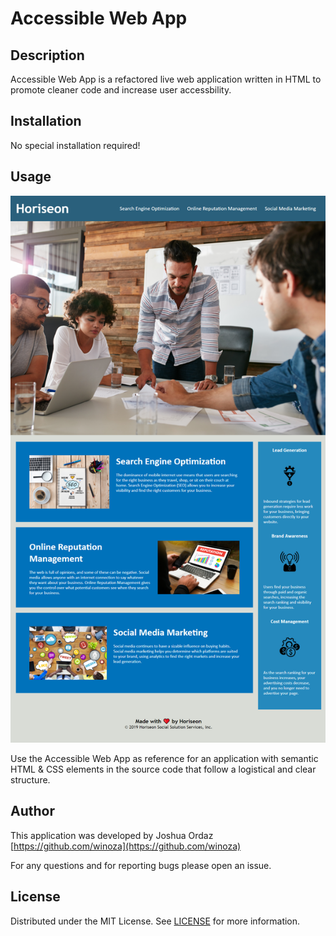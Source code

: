 # Accessible Web App

## Description

Accessible Web App is a refactored live web application written in HTML to promote cleaner code and increase user accessbility.

## Installation

No special installation required!

## Usage

![](images/demo-app.png)

Use the Accessible Web App as reference for an application with semantic HTML & CSS elements in the source code that follow a logistical and clear structure.


## Author

This application was developed by Joshua Ordaz [https://github.com/winoza](https://github.com/winoza)

For any questions and for reporting bugs please open an issue.

## License

Distributed under the MIT License. See [LICENSE](https://choosealicense.com/licenses/mit/) for more information.

